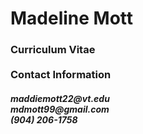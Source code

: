 # Madeline Mott
<h3> Curriculum Vitae
<br>
<br>
Contact Information <br>
<h5> maddiemott22@vt.edu <br>
mdmott99@gmail.com <br>
(904) 206-1758 <br>
